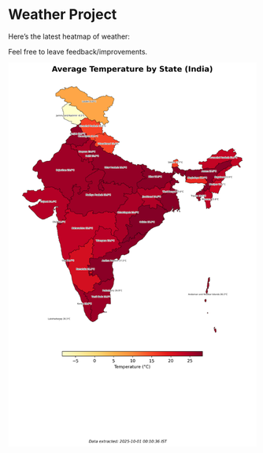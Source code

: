 # Weather Project

Here’s the latest heatmap of weather:

Feel free to leave feedback/improvements.

![India Heatmap](docs/assets/india_heatmap.png?v=DC2426)
